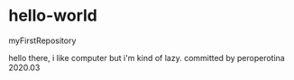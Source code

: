# hello-world
myFirstRepository

hello there, i like computer but i'm kind of lazy.
committed by peroperotina 2020.03

